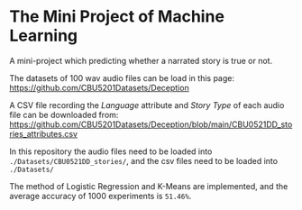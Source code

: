 # The Mini Project of Machine Learning
A mini-project which predicting whether a narrated story is true or not.

The datasets of 100 wav audio files can be load in this page: \
https://github.com/CBU5201Datasets/Deception

A CSV file recording the *Language* attribute and *Story Type* of each audio file can be downloaded from: \
https://github.com/CBU5201Datasets/Deception/blob/main/CBU0521DD_stories_attributes.csv

In this repository the audio files need to be loaded into `./Datasets/CBU0521DD_stories/`, and the csv files need to be loaded into `./Datasets/`

The method of Logistic Regression and K-Means are implemented, and the average accuracy of 1000 experiments is `51.46%`.